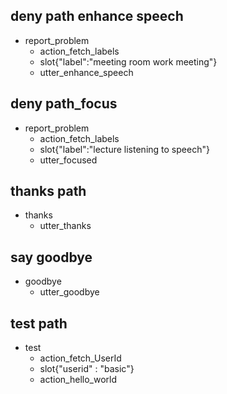 ## deny path enhance speech
* report_problem
  - action_fetch_labels
  - slot{"label":"meeting room work meeting"}
  - utter_enhance_speech

## deny path_focus
* report_problem
  - action_fetch_labels
  - slot{"label":"lecture listening to speech"}
  - utter_focused

## thanks path
* thanks
  - utter_thanks

## say goodbye
* goodbye
  - utter_goodbye

## test path
* test
  - action_fetch_UserId
  - slot{"userid" : "basic"}
  - action_hello_world
